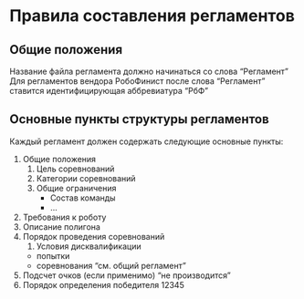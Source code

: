 # Правила составления регламентов

## Общие положения
Название файла регламента должно начинаться со слова “Регламент”
Для регламентов вендора РобоФинист после слова “Регламент” ставится идентифицирующая аббревиатура “РбФ”

## Основные пункты структуры регламентов
Каждый регламент должен содержать следующие основные пункты:
1. Общие положения
    1. Цель соревнований
    1. Категории соревнований
    1. Общие ограничения
        - Состав команды
        - ...
1. Требования к роботу
1. Описание полигона
1. Порядок проведения соревнований
    1. Условия дисквалификации
    - попытки
    - соревнования
    “см. общий регламент”
1. Подсчет очков (если применимо)
“не производится”
1. Порядок определения победителя
12345



